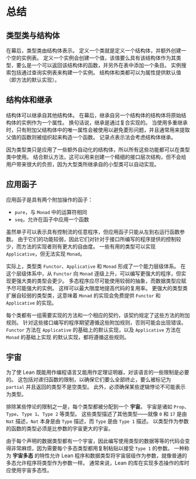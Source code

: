 <!--
# Summary
-->

# 总结

<!--
## Type Classes and Structures
-->

## 类型类与结构体

<!--
Behind the scenes, type classes are represented by structures.
Defining a class defines a structure, and additionally creates an empty table of instances.
Defining an instance creates a value that either has the structure as its type or is a function that can return the structure, and additionally adds an entry to the table.
Instance search consists of constructing an instance by consulting the instance tables.
Both structures and classes may provide default values for fields (which are default implementations of methods).
-->

在幕后，类型类由结构体表示。
定义一个类就是定义一个结构体，并额外创建一个空的实例表。
定义一个实例会创建一个值，该值要么具有该结构体作为其类型，要么是一个可以返回该结构体的函数，并另外在表中添加一个条目。
实例搜索包括通过查询实例表来构建一个实例。
结构体和类都可以为属性提供默认值（即方法的默认实现）。

<!--
## Structures and Inheritance
-->

## 结构体和继承

<!--
Structures may inherit from other structures.
Behind the scenes, a structure that inherits from another structure contains an instance of the original structure as a field.
In other words, inheritance is implemented with composition.
When multiple inheritance is used, only the unique fields from the additional parent structures are used to avoid a diamond problem, and the functions that would normally extract the parent value are instead organized to construct one.
Record dot notation takes structure inheritance into account.
-->

结构体可以继承自其他结构体。
在幕后，继承自另一个结构体的结构体将原始结构体的实例作为一个属性。
换句话说，继承是通过复合实现的。
当使用多重继承时，只有附加父结构体中的唯一属性会被使用以避免菱形问题，并且通常用来提取父值的函数则被组织起来构造一个函数。
记录点表示法会考虑结构体继承。

<!--
Because type classes are just structures with some additional automation applied, all of these features are available in type classes.
Together with default methods, this can be used to create a fine-grained hierarchy of interfaces that nonetheless does not impose a large burden on clients, because the small classes that the large classes inherit from can be automatically implemented.
-->

因为类型类只是应用了一些额外自动化的结构体，所以所有这些功能都可以在类型类中使用。
结合默认方法，这可以用来创建一个精细的接口层次结构，但不会给用户带来很大的负担，因为大型类所继承自的小型类可以自动实现。

<!--
## Applicative Functors
-->

## 应用函子

<!--
An applicative functor is a functor with two additional operations:
 * `pure`, which is the same operator as that for `Monad`
 * `seq`, which allows a function to be applied in the context of the functor.
-->

应用函子是具有两个附加操作的函子：
 * `pure`，与 `Monad` 中的运算符相同
 * `seq`，允许在函子中应用一个函数
 
<!--
While monads can represent arbitrary programs with control flow, applicative functors can only run function arguments from left to right.
Because they are less powerful, they provide less control to programs written against the interface, while the implementor of the method has a greater degree of freedom.
Some useful types can implement `Applicative` but not `Monad`.
-->

虽然单子可以表示具有控制流的任意程序，但应用函子只能从左到右运行函数参数。
由于它们的功能较弱，因此它们对针对于接口所编写的程序提供的控制较少，而方法的实现者则有更大的自由度。
一些有用的类型可以实现 `Applicative`，但无法实现 `Monad`。

<!--
In fact, the type classes `Functor`, `Applicative`, and `Monad` form a hierarchy of power.
Moving up the hierarchy, from `Functor` towards `Monad`, allows more powerful programs to be written, but fewer types implement the more powerful classes.
Polymorphic programs should be written to use as weak of an abstraction as possible, while datatypes should be given instances that are as powerful as possible.
This maximizes code re-use.
The more powerful type classes extend the less powerful ones, which means that an implementation of `Monad` provides implementations of `Functor` and `Applicative` for free.
-->

实际上，类型类 `Functor`、`Applicative` 和 `Monad` 形成了一个能力层级体系。
在这个层级体系中，从 `Functor` 向 `Monad` 逐级上升，可以编写更强大的程序，但实现更强大类的类型会更少。
多态程序应尽可能使用较弱的抽象，而数据类型应赋予尽可能强大的实例。
这样可以最大限度地提高代码的复用率。
更强大的类型类扩展自较弱的类型类，这意味着 `Monad` 的实现会免费提供 `Functor` 和 `Applicative` 的实现。

<!--
Each class has a set of methods to be implemented and a corresponding contract that specifies additional rules for the methods.
Programs that are written against these interfaces expect that the additional rules are followed, and may be buggy if they are not.
The default implementations of `Functor`'s methods in terms of `Applicative`'s, and of `Applicative`'s in terms of `Monad`'s, will obey these rules.
-->

每个类都有一组需要实现的方法和一个相应的契约，该契约规定了这些方法的附加规则。
针对这些接口编写的程序期望遵循这些附加规则，否则可能会出现错误。
`Functor` 方法在 `Applicative` 的基础上的默认实现，以及 `Applicative` 方法在 `Monad` 的基础上实现 的默认实现，都将遵循这些规则。

<!--
## Universes
-->

## 宇宙

<!--
To allow Lean to be used as both a programming language and a theorem prover, some restrictions on the language are necessary.
This includes restrictions on recursive functions that ensure that they all either terminate or are marked as `partial` and written to return types that are not uninhabited.
Additionally, it must be impossible to represent certain kinds of logical paradoxes as types.
-->

为了使 Lean 既能用作编程语言又能用作定理证明器，对该语言的一些限制是必要的。
这包括对递归函数的限制，以确保它们要么全部终止，要么被标记为 `partial` 并且返回的类型不是空类型。
此外，必须确保某些逻辑悖论不可能表示为类型。

<!--
One of the restrictions that rules out certain paradoxes is that every type is assigned to a _universe_.
Universes are types such as `Prop`, `Type`, `Type 1`, `Type 2`, and so forth.
These types describe other types—just as `0` and `17` are described by `Nat`, `Nat` is itself described by `Type`, and `Type` is described by `Type 1`.
The type of functions that take a type as an argument must be a larger universe than the argument's universe.
-->

排除某些悖论的限制之一是，每个类型都被分配到一个 **宇宙**。
宇宙是诸如 `Prop`、`Type`、`Type 1`、`Type 2` 等类型。
这些类型描述了其他类型——就像 `0` 和 `17` 是由 `Nat` 描述，`Nat` 本身是由 `Type` 描述，而 `Type` 是由 `Type 1` 描述。
以类型作为参数的函数的类型必须是比参数的宇宙更大的宇宙。

<!--
Because each declared datatype has a universe, writing code that uses types like data would quickly become annoying, requiring each polymorphic type to be copy-pasted to take arguments from `Type 1`.
A feature called _universe polymorphism_ allows Lean programs and datatypes to take universe levels as arguments, just as ordinary polymorphism allows programs to take types as arguments.
Generally speaking, Lean libraries should use universe polymorphism when implementing libraries of polymorphic operations.
-->

由于每个声明的数据类型都有一个宇宙，因此编写使用类型的数据等等的代码会变得非常麻烦，因为需要每个多态类型都用复制粘贴以接受 `Type 1` 的参数。
一种称为 **宇宙多态** 的特性允许 Lean 程序和数据类型将宇宙层级作为参数，就像普通的多态允许程序将类型作为参数一样。
通常来说，Lean 的库在实现多态操作的库时应使用宇宙多态性。

